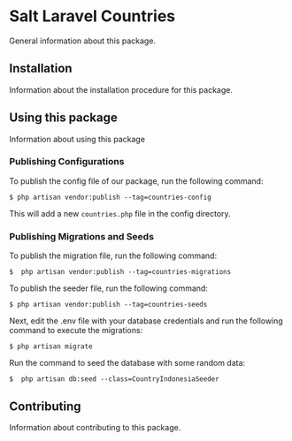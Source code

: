 # Salt Laravel Countries

General information about this package.

## Installation

Information about the installation procedure for this package.

## Using this package

Information about using this package

### Publishing Configurations
To publish the config file of our package, run the following command:

```$ php artisan vendor:publish --tag=countries-config```

This will add a new ```countries.php``` file in the config directory.

### Publishing Migrations and Seeds

To publish the migration file, run the following command:

```$  php artisan vendor:publish --tag=countries-migrations```

To publish the seeder file, run the following command:

```$ php artisan vendor:publish --tag=countries-seeds```

Next, edit the .env file with your database credentials and run the following command to execute the migrations:

```$ php artisan migrate```

Run the command to seed the database with some random data:

```$  php artisan db:seed --class=CountryIndonesiaSeeder```

## Contributing

Information about contributing to this package.